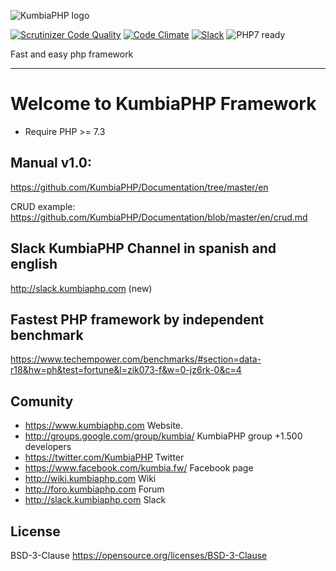 ![KumbiaPHP logo](https://rawgit.com/kumbiaphp/kumbiaphp/master/default/public/img/kumbiaphp.svg)

[![Scrutinizer Code Quality](https://scrutinizer-ci.com/g/KumbiaPHP/KumbiaPHP/badges/quality-score.png)](https://scrutinizer-ci.com/g/KumbiaPHP/KumbiaPHP/?branch=v2)
[![Code Climate](https://codeclimate.com/github/KumbiaPHP/KumbiaPHP/badges/gpa.svg)](https://codeclimate.com/github/KumbiaPHP/KumbiaPHP)
[![Slack](http://slack.kumbiaphp.com/badge.svg)](http://slack.kumbiaphp.com)
![PHP7 ready](https://rawgit.com/kumbiaphp/kumbiaphp/master/default/public/img/php7.svg)


Fast and easy php framework

---
# Welcome to KumbiaPHP Framework
* Require PHP >= 7.3
## Manual v1.0:

https://github.com/KumbiaPHP/Documentation/tree/master/en

CRUD example: https://github.com/KumbiaPHP/Documentation/blob/master/en/crud.md
## Slack KumbiaPHP Channel in spanish and english
http://slack.kumbiaphp.com (new)

## Fastest PHP framework by independent benchmark
https://www.techempower.com/benchmarks/#section=data-r18&hw=ph&test=fortune&l=zik073-f&w=0-jz6rk-0&c=4

## Comunity
* https://www.kumbiaphp.com Website.
* http://groups.google.com/group/kumbia/ KumbiaPHP group +1.500 developers
* https://twitter.com/KumbiaPHP Twitter
* https://www.facebook.com/kumbia.fw/ Facebook page
* http://wiki.kumbiaphp.com Wiki
* http://foro.kumbiaphp.com Forum
* http://slack.kumbiaphp.com  Slack


## License
BSD-3-Clause https://opensource.org/licenses/BSD-3-Clause
